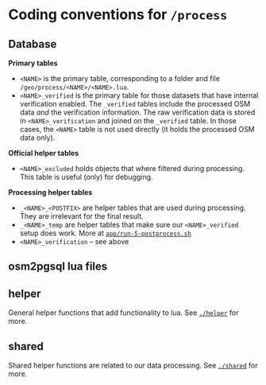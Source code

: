# Coding conventions for `/process`

## Database

**Primary tables**

- `<NAME>` is the primary table, corresponding to a folder and file `/geo/process/<NAME>/<NAME>.lua`.
- `<NAME>_verified` is the primary table for those datasets that have internal verification enabled.
  The `_verified` tables include the processed OSM data _and_ the verification information. The raw verification data is stored in `<NAME>_verification` and joined on the `_verified` table.
  In those cases, the `<NAME>` table is not used directly (it holds the processed OSM data only).

**Official helper tables**

- `<NAME>_excluded` holds objects that where filtered during processing. This table is useful (only) for debugging.

**Processing helper tables**

- `_<NAME>_<POSTFIX>` are helper tables that are used during processing. They are irrelevant for the final result.
- `_<NAME>_temp` are helper tables that make sure our `<NAME>_verified` setup does work. More at [`app/run-5-postprocess.sh`](/geo/run-5-postprocess.sh)
- `<NAME>_verification` – see above

## osm2pgsql lua files

## helper

General helper functions that add functionality to lua. See [`./helper`](`./helper`) for more.

## shared

Shared helper functions are related to our data processing. See [`./shared`](`./shared`) for more.

